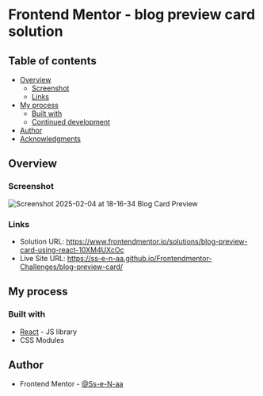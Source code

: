# Frontend Mentor - blog preview card solution

## Table of contents

- [Overview](#overview)
  - [Screenshot](#screenshot)
  - [Links](#links)
- [My process](#my-process)
  - [Built with](#built-with)
  - [Continued development](#continued-development)
- [Author](#author)
- [Acknowledgments](#acknowledgments)

## Overview

### Screenshot
![Screenshot 2025-02-04 at 18-16-34 Blog Card Preview](https://github.com/user-attachments/assets/fcfed497-4eb1-4633-b450-91e17f28d272)

### Links

- Solution URL: https://www.frontendmentor.io/solutions/blog-preview-card-using-react-10XM4UXcOc
- Live Site URL: https://ss-e-n-aa.github.io/Frontendmentor-Challenges/blog-preview-card/

## My process

### Built with

- [React](https://reactjs.org/) - JS library
- CSS Modules

## Author

- Frontend Mentor - [@Ss-e-N-aa](https://www.frontendmentor.io/profile/Ss-e-N-aa)
